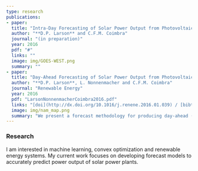 ```yaml
---
type: research
publications:
- paper:
  title: "Intra-Day Forecasting of Solar Power Output from Photovoltaic Plants"
  author: "**D.P. Larson** and C.F.M. Coimbra"
  journal: "(in preparation)"
  year: 2016
  pdf: "#"
  links: ""
  image: img/GOES-WEST.png
  summary: ""
- paper:
  title: "Day-Ahead Forecasting of Solar Power Output from Photovoltaic Plants"
  author: "**D.P. Larson**, L. Nonnenmacher and C.F.M. Coimbra"
  journal: "Renewable Energy"
  year: 2016
  pdf: "LarsonNonnenmacherCoimbra2016.pdf"
  links: "[doi](http://dx.doi.org/10.1016/j.renene.2016.01.039) / [bibtex](LarsonNonnenmacherCoimbra2016.bib)"
  image: img/nam_map.png
  summary: "We present a forecast methodology for producing day-ahead (24h-36h) power output predictions of photovoltaic (PV) plants. Four years of power data from two, 1 MWp PV plants is used to evaluate our methodology."
---
```


### Research
I am interested in machine learning, convex optimization and renewable energy
systems. My current work focuses on developing forecast models to accurately
predict power output of solar power plants.
